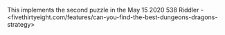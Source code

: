 This implements the second puzzle in the May 15 2020 538 Riddler - <fivethirtyeight.com/features/can-you-find-the-best-dungeons-dragons-strategy>